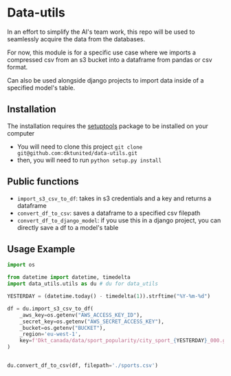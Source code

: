 # Data-utils
In an effort to simplify the AI's team work, this repo will be used to seamlessly acquire the data from the databases.

For now, this module is for a specific use case where we imports a compressed csv from an s3 bucket into a dataframe from pandas or csv format.

Can also be used alongside django projects to import data inside of a specified model's table.

## Installation
The installation requires the [setuptools](https://github.com/pypa/setuptools) package to be installed on your computer

- You will need to clone this project `git clone git@github.com:dktunited/data-utils.git`
- then, you will need to run `python setup.py install`

## Public functions
- `import_s3_csv_to_df`: takes in s3 credentials and a key and returns a dataframe
- `convert_df_to_csv`: saves a dataframe to a specified csv filepath
- `convert_df_to_django_model`: if you use this in a django project, you can directly save a df to a model's table

## Usage Example
```py
import os

from datetime import datetime, timedelta
import data_utils.utils as du # du for data_utils

YESTERDAY = (datetime.today() - timedelta(1)).strftime("%Y-%m-%d")

df = du.import_s3_csv_to_df(
    _aws_key=os.getenv("AWS_ACCESS_KEY_ID"),
    _secret_key=os.getenv("AWS_SECRET_ACCESS_KEY"),
    _bucket=os.getenv("BUCKET"),
    _region='eu-west-1',
    key=f'Dkt_canada/data/sport_popularity/city_sport_{YESTERDAY}_000.gz'
)


du.convert_df_to_csv(df, filepath='./sports.csv')
```